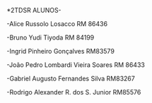 *2TDSR
ALUNOS-

-Alice Russolo Losacco        	           RM 86436


-Bruno Yudi Tiyoda		                     RM 84199


-Ingrid Pinheiro Gonçalves                RM83579


-João Pedro Lombardi Vieira Soares        RM 86433


-Gabriel Augusto Fernandes Silva          RM83267 


-Rodrigo Alexander R. dos S. Junior       RM85576


